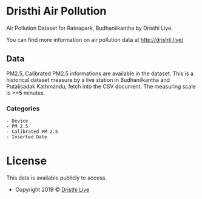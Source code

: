# Dristhi Air Pollution
Air Pollution Dataset for Ratnapark, Budhanilkantha by Dristhi Live.

You can find more information on air pollution data at http://drishti.live/

## Data

PM2.5, Calibrated PM2.5 informations are available in the dataset. This is a historical dataset measure by a live station in Budhanilkantha and Putalisadak Kathmandu, fetch into the CSV document. The measuring scale is >=5 minutes.

### Categories

```
- Device	
- PM 2.5	
- Calibrated PM 2.5	
- Inserted Date
```

# License
This data is available publicly to access.
- Copyright 2019 © <a href="http://drishti.live/" target="_blank">Dristhi Live</a>
